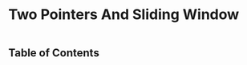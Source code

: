 # Two Pointers And Sliding Window

```{contents}
```

## Table of Contents

```{tableofcontents}

```
